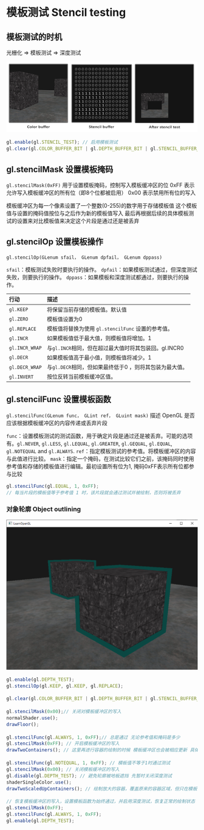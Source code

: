 # 模板测试 Stencil testing



## 模板测试的时机

光栅化 => 模板测试 => 深度测试

![alt text](image.png)

```js
gl.enable(gl.STENCIL_TEST); // 启用模板测试
gl.clear(gl.COLOR_BUFFER_BIT | gl.DEPTH_BUFFER_BIT | gl.STENCIL_BUFFER_BIT); // 清除模板缓冲区

```

## gl.stencilMask 设置模板掩码

`gl.stencilMask(0xFF)` 用于设置模板掩码，控制写入模板缓冲区的位
0xFF 表示允许写入模板缓冲区的所有位（即8个位都被启用）
0x00 表示禁用所有位的写入


模板缓冲区为每一个像素设置了一个整数(0-255)的数字用于存储模板值
这个模板值与设置的掩码值按位与之后作为新的模板值写入
最后再根据后续的具体模板测试的设置来对比模板值来决定这个片段是通过还是被丢弃

## gl.stencilOp 设置模板操作

`gl.stencilOp(GLenum sfail， GLenum dpfail， GLenum dppass)`

`sfail`：模板测试失败时要执行的操作。
`dpfail`：如果模板测试通过，但深度测试失败，则要执行的操作。
`dppass`：如果模板和深度测试都通过，则要执行的操作。


| 行动           | 描述                                                   |
| :------------- | :----------------------------------------------------- |
| `gl.KEEP`      | 将保留当前存储的模板值。默认值                          |
| `gl.ZERO`      | 模板值设置为0                                       |
| `gl.REPLACE`   | 模板值将替换为使用 `gl.stencilFunc` 设置的参考值。        |
| `gl.INCR`      | 如果模板值低于最大值，则模板值将增加。1                |
| `gl.INCR_WRAP` | 与`gl.INCR`相同，但在超过最大值时将其包装回。gl.INCR0          |
| `gl.DECR`      | 如果模板值高于最小值，则模板值将减少。1                |
| `gl.DECR_WRAP` | 与`gl.DECR`相同，但如果最终低于0 ，则将其包装为最大值。 |
| `gl.INVERT`    | 按位反转当前模板缓冲区值。                             |

## gl.stencilFunc 设置模板函数

`gl.stencilFunc(GLenum func， GLint ref， GLuint mask)` 描述 OpenGL 是否应该根据模板缓冲区的内容传递或丢弃片段

`func`：设置模板测试的测试函数，用于确定片段是通过还是被丢弃。可能的选项有。`gl.NEVER`, `gl.LESS`, `gl.LEQUAL`, `gl.GREATER`, `gl.GEQUAL`, `gl.EQUAL`, `gl.NOTEQUAL` and `gl.ALWAYS`.
`ref`：指定模板测试的参考值。将模板缓冲区的内容与此值进行比较。
`mask`：指定一个掩码，在测试比较它们之前，该掩码同时使用参考值和存储的模板值进行编辑。最初设置所有位为1, 掩码0xFF表示所有位都参与比较

```js
gl.stencilFunc(gl.EQUAL, 1, 0xFF);
// 每当片段的模板值等于参考值 1 时，该片段就会通过测试并被绘制，否则将被丢弃
```

### 对象轮廓 Object outlining

![alt text](image-2.png)

```js
gl.enable(gl.DEPTH_TEST);
gl.stencilOp(gl.KEEP, gl.KEEP, gl.REPLACE);

gl.clear(gl.COLOR_BUFFER_BIT | gl.DEPTH_BUFFER_BIT | gl.STENCIL_BUFFER_BIT);

gl.stencilMask(0x00);// 关闭对模板缓冲区的写入
normalShader.use();
drawFloor();

gl.stencilFunc(gl.ALWAYS, 1, 0xFF);// 总是通过 无论参考值和掩码是多少 
gl.stencilMask(0xFF); // 开启模板缓冲区的写入
drawTwoContainers(); // 这里再进行容器的绘制的时候 模板缓冲区也会被相应更新 具体来说 有绘制的区域模板值会被更新成1 否则为0

gl.stencilFunc(gl.NOTEQUAL, 1, 0xFF); // 模板值不等于1时通过测试
gl.stencilMask(0x00); // 关闭模板缓冲区的写入
gl.disable(gl.DEPTH_TEST); // 避免轮廓被地板遮挡 先暂时关闭深度测试
shaderSingleColor.use();
drawTwoScaledUpContainers(); // 绘制放大的容器，覆盖原来的容器区域，但只在模板值不等于1的区域绘制，从而形成轮廓效果

// 恢复模板缓冲区的写入，设置模板函数为始终通过，并启用深度测试，恢复正常的绘制状态
gl.stencilMask(0xFF);
gl.stencilFunc(gl.ALWAYS, 1, 0xFF); 
gl.enable(gl.DEPTH_TEST);

```